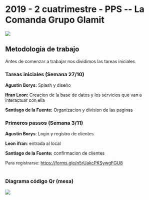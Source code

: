 <h1>
2019 - 2 cuatrimestre - PPS -- La Comanda
  Grupo Glamit
</h1>
<img src="https://i.imgur.com/q2rtU34.png"/>

## Metodologia de trabajo
Antes de comenzar a trabajar nos dividimos las tareas iniciales

### Tareas iniciales (Semana 27/10)
**Agustin Borys:** Splash y diseño

**Ifran Leon:** Creacion de la base de datos y los servicios que van a interactuar con ella

**Santiago de la Fuente:** Organizacion y division de las paginas


### Primeros passos (Semana 3/11)
**Agustin Borys**: Login y registro de clientes

**Leon ifran**: entrada al local

**Santiago de la Fuente:**  confirmacion de clientes



Para registrarse: https://forms.gle/n5rUakcPKSywgFGU8
<br>
<br>
<h3>Diagrama código Qr (mesa)</h3>
<img src="https://github.com/maxineiner/2019_TP_PPS_Comanda_2_cuatri/blob/master/Diagrama_QR_MESA.jpg"/>
